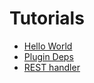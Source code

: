# Tutorials

- [Hello World](01_hello-world.md)
- [Plugin Deps](02_plugin-deps.md)
- [REST handler](03_rest-handler.md)
